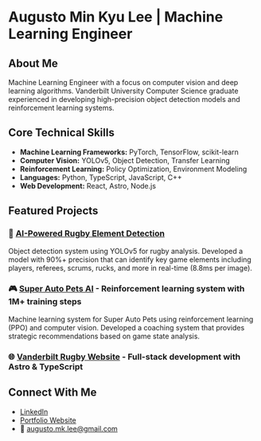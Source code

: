 # Augusto Min Kyu Lee | Machine Learning Engineer

## About Me
Machine Learning Engineer with a focus on computer vision and deep learning algorithms. 
Vanderbilt University Computer Science graduate experienced in developing high-precision 
object detection models and reinforcement learning systems.

## Core Technical Skills
- **Machine Learning Frameworks:** PyTorch, TensorFlow, scikit-learn
- **Computer Vision:** YOLOv5, Object Detection, Transfer Learning
- **Reinforcement Learning:** Policy Optimization, Environment Modeling
- **Languages:** Python, TypeScript, JavaScript, C++
- **Web Development:** React, Astro, Node.js

## Featured Projects

### 🏉 [AI-Powered Rugby Element Detection](https://github.com/augustomklee/rugby-element-detection)
Object detection system using YOLOv5 for rugby analysis. Developed a model with 90%+ precision that can identify key game elements including players, referees, scrums, rucks, and more in real-time (8.8ms per image).
  
### 🎮 [Super Auto Pets AI](https://github.com/augustomklee/super-auto-pets-ai) - Reinforcement learning system with 1M+ training steps
Machine learning system for Super Auto Pets using reinforcement learning (PPO) and computer vision. Developed a coaching system that provides strategic recommendations based on game state analysis.

### 🌐 [Vanderbilt Rugby Website](link) - Full-stack development with Astro & TypeScript

## Connect With Me
- [LinkedIn](https://linkedin.com/in/augusto-lee/)
- [Portfolio Website](your-website-when-ready)
- 📧 augusto.mk.lee@gmail.com
